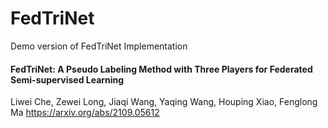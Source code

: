 # FedTriNet
Demo version of  FedTriNet Implementation
#### FedTriNet: A Pseudo Labeling Method with Three Players for Federated Semi-supervised Learning
Liwei Che, Zewei Long, Jiaqi Wang, Yaqing Wang, Houping Xiao, Fenglong Ma
https://arxiv.org/abs/2109.05612

